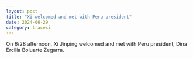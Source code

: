 ```yaml
---
layout: post
title: "Xi welcomed and met with Peru president"
date: 2024-06-29
category: tracexi
---
```


On 6/28 afternoon, Xi Jinping welcomed and met with Peru president, Dina Ercilia Boluarte Zegarra.
